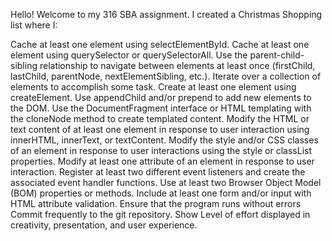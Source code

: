 Hello! Welcome to my 316 SBA assignment. I created a Christmas Shopping list where I:

Cache at least one element using selectElementById.
Cache at least one element using querySelector or querySelectorAll.
Use the parent-child-sibling relationship to navigate between elements at least once (firstChild, lastChild, parentNode, nextElementSibling, etc.).
Iterate over a collection of elements to accomplish some task.
Create at least one element using createElement.
Use appendChild and/or prepend to add new elements to the DOM.
Use the DocumentFragment interface or HTML templating with the cloneNode method to create templated content. 
Modify the HTML or text content of at least one element in response to user interaction using innerHTML, innerText, or textContent.
Modify the style and/or CSS classes of an element in response to user interactions using the style or classList properties.
Modify at least one attribute of an element in response to user interaction.
Register at least two different event listeners and create the associated event handler functions.
Use at least two Browser Object Model (BOM) properties or methods.
Include at least one form and/or input with HTML attribute validation.
Ensure that the program runs without errors
Commit frequently to the git repository.
Show Level of effort displayed in creativity, presentation, and user experience.